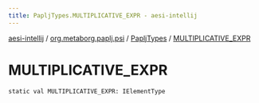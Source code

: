 ```yaml
---
title: PapljTypes.MULTIPLICATIVE_EXPR - aesi-intellij
---
```


[aesi-intellij](../../index.html) / [org.metaborg.paplj.psi](../index.html) / [PapljTypes](index.html) / [MULTIPLICATIVE_EXPR](.)

# MULTIPLICATIVE_EXPR

`static val MULTIPLICATIVE_EXPR: IElementType`